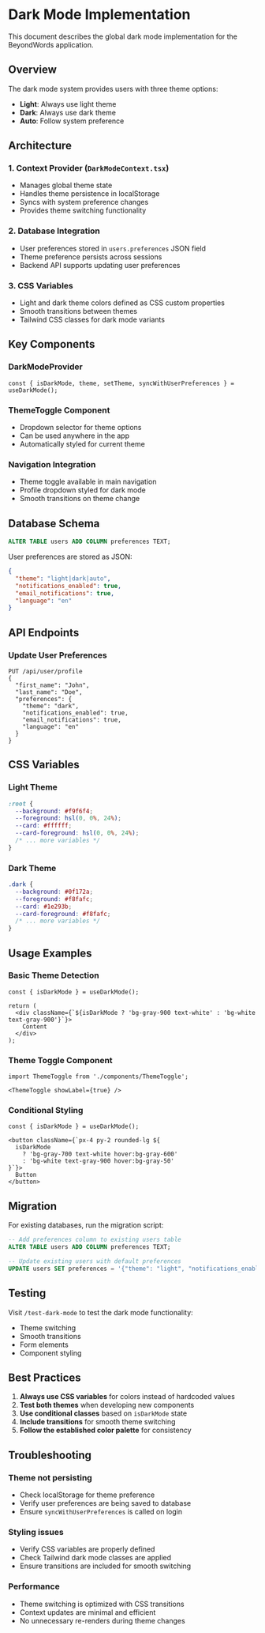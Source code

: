 # Dark Mode Implementation

This document describes the global dark mode implementation for the BeyondWords application.

## Overview

The dark mode system provides users with three theme options:
- **Light**: Always use light theme
- **Dark**: Always use dark theme  
- **Auto**: Follow system preference

## Architecture

### 1. Context Provider (`DarkModeContext.tsx`)
- Manages global theme state
- Handles theme persistence in localStorage
- Syncs with system preference changes
- Provides theme switching functionality

### 2. Database Integration
- User preferences stored in `users.preferences` JSON field
- Theme preference persists across sessions
- Backend API supports updating user preferences

### 3. CSS Variables
- Light and dark theme colors defined as CSS custom properties
- Smooth transitions between themes
- Tailwind CSS classes for dark mode variants

## Key Components

### DarkModeProvider
```tsx
const { isDarkMode, theme, setTheme, syncWithUserPreferences } = useDarkMode();
```

### ThemeToggle Component
- Dropdown selector for theme options
- Can be used anywhere in the app
- Automatically styled for current theme

### Navigation Integration
- Theme toggle available in main navigation
- Profile dropdown styled for dark mode
- Smooth transitions on theme change

## Database Schema

```sql
ALTER TABLE users ADD COLUMN preferences TEXT;
```

User preferences are stored as JSON:
```json
{
  "theme": "light|dark|auto",
  "notifications_enabled": true,
  "email_notifications": true,
  "language": "en"
}
```

## API Endpoints

### Update User Preferences
```
PUT /api/user/profile
{
  "first_name": "John",
  "last_name": "Doe", 
  "preferences": {
    "theme": "dark",
    "notifications_enabled": true,
    "email_notifications": true,
    "language": "en"
  }
}
```

## CSS Variables

### Light Theme
```css
:root {
  --background: #f9f6f4;
  --foreground: hsl(0, 0%, 24%);
  --card: #ffffff;
  --card-foreground: hsl(0, 0%, 24%);
  /* ... more variables */
}
```

### Dark Theme
```css
.dark {
  --background: #0f172a;
  --foreground: #f8fafc;
  --card: #1e293b;
  --card-foreground: #f8fafc;
  /* ... more variables */
}
```

## Usage Examples

### Basic Theme Detection
```tsx
const { isDarkMode } = useDarkMode();

return (
  <div className={`${isDarkMode ? 'bg-gray-900 text-white' : 'bg-white text-gray-900'}`}>
    Content
  </div>
);
```

### Theme Toggle Component
```tsx
import ThemeToggle from './components/ThemeToggle';

<ThemeToggle showLabel={true} />
```

### Conditional Styling
```tsx
const { isDarkMode } = useDarkMode();

<button className={`px-4 py-2 rounded-lg ${
  isDarkMode 
    ? 'bg-gray-700 text-white hover:bg-gray-600' 
    : 'bg-white text-gray-900 hover:bg-gray-50'
}`}>
  Button
</button>
```

## Migration

For existing databases, run the migration script:
```sql
-- Add preferences column to existing users table
ALTER TABLE users ADD COLUMN preferences TEXT;

-- Update existing users with default preferences
UPDATE users SET preferences = '{"theme": "light", "notifications_enabled": true, "email_notifications": true, "language": "en"}' WHERE preferences IS NULL;
```

## Testing

Visit `/test-dark-mode` to test the dark mode functionality:
- Theme switching
- Smooth transitions
- Form elements
- Component styling

## Best Practices

1. **Always use CSS variables** for colors instead of hardcoded values
2. **Test both themes** when developing new components
3. **Use conditional classes** based on `isDarkMode` state
4. **Include transitions** for smooth theme switching
5. **Follow the established color palette** for consistency

## Troubleshooting

### Theme not persisting
- Check localStorage for theme preference
- Verify user preferences are being saved to database
- Ensure `syncWithUserPreferences` is called on login

### Styling issues
- Verify CSS variables are properly defined
- Check Tailwind dark mode classes are applied
- Ensure transitions are included for smooth switching

### Performance
- Theme switching is optimized with CSS transitions
- Context updates are minimal and efficient
- No unnecessary re-renders during theme changes
